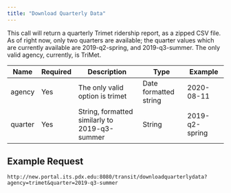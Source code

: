 ```yaml
---
title: "Download Quarterly Data"
---
```

This call will return a quarterly Trimet ridership report, as a zipped CSV file.  As of right now, only two quarters are available; the quarter
values which are currently available are 2019-q2-spring, and 2019-q3-summer.  The only valid agency, currently, is TriMet.

| Name         | Required  | Description                                   | Type                  | Example          |
| ------------ | --------- | --------------------------------------------- | --------------------- | ---------------- |
| agency       | Yes       | The only valid option is trimet               | Date formatted string | 2020-08-11       |
| quarter      | Yes       | String, formatted similarly to 2019-q3-summer | String                | 2019-q2-spring   |


## Example Request
```http://new.portal.its.pdx.edu:8080/transit/downloadquarterlydata?agency=trimet&quarter=2019-q3-summer```
